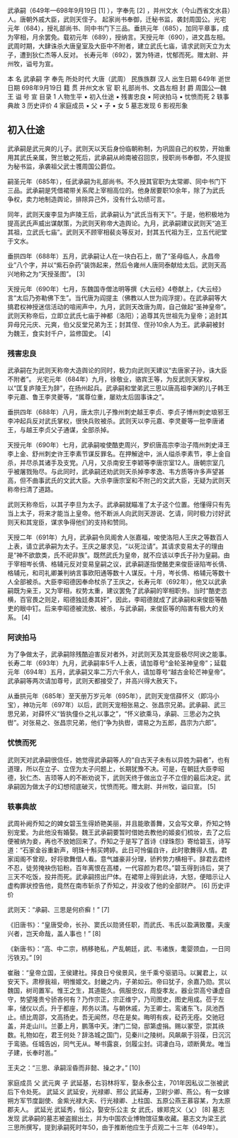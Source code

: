 武承嗣（649年—698年9月19日 [1]  ），字奉先 [2]  ，并州文水（今山西省文水县）人。唐朝外戚大臣，武则天侄子。
起家尚书奉御，迁秘书监，袭封周国公。光宅元年（684），授礼部尚书、同中书门下三品。垂拱元年（685），加同平章事，成为宰相，月余罢免。载初元年（689），授纳言。天授元年（690），进文昌左相。武周时期，大肆诛杀大唐皇室及大臣中不附者，建立武氏七庙，请求武则天立为太子，遭到狄仁杰等人反对。
长寿元年（692），罢为特进，忧郁而死。赠太尉、并州牧，谥号为宣。


本    名 武承嗣 字 奉先 所处时代 大唐（武周） 民族族群 汉人 出生日期 649年 逝世日期 698年9月19日 籍    贯 并州文水 官    职 礼部尚书、文昌左相 封    爵 周国公—魏王 谥    号 宣
目录
1 人物生平
▪ 初入仕途
▪ 残害忠良
▪ 阿谀拍马
▪ 忧愤而死
2 轶事典故
3 历史评价
4 家庭成员
▪ 父
▪ 子
▪ 女
5 墓志发现
6 影视形象


## 初入仕途

武承嗣是武元爽的儿子。武则天以天后身份临朝称制，为巩固自己的权势，开始重用其武氏亲属，贺兰敏之死后，武承嗣从岭南被召回京，授职尚书奉御，不久提拔为秘书监，承袭祖父武士彟周国公爵位。

嗣圣元年（685年），任武承嗣为礼部尚书。不久授其官职为太常卿、同中书门下三品。武承嗣是凭借裙带关系爬上宰相高位的。他身居要职10余年，除了为武氏争权，卖力地制造舆论，排除异己外，没有什么功绩可言。

同年，武则天废李显为庐陵王后，武承嗣认为“武氏当有天下”。于是，他积极地为提高武氏声威出谋献策，为武则天称帝大造舆论。九月，武承嗣建议武则天“追王其祖，立武氏七庙”。武则天不顾宰相裴炎等反对，封其五代祖为王，立五代祀堂于文水。

垂拱四年（688年）五月，武承嗣让人在一块白石上，凿了“圣母临人，永昌帝业”八个字，并以“紫石杂药”装饰起来，然后令雍州人唐同泰献给太后。武则天高兴地称之为“天授圣图”。 [3] 

天授元年（690年）七月，东魏国寺僧法明等撰《大云经》4卷献上，《大云经》言“太后乃弥勒佛下生”。当代唐为阎提主（佛教以人世为阎浮提）。在武承嗣等大搞君权神授迷信活动的喧闹声中，九月，武则天改唐为周，自己做起“圣神皇帝”。武则天称帝后，立即立武氏七庙于神都（洛阳）；追尊其先世祖先为皇帝；追封其异母兄元庆、元爽，伯父反堂兄弟为王；封其侄、侄孙10余人为王。武承嗣被封为魏王，食实封千户，监修国史。 [4] 

### 残害忠良

武承嗣在为武则天称帝大造舆论的同时，极力向武则天建议“去唐家子孙，诛大臣不附者”。
光宅元年（684年）九月，徐敬业，骆宾王等，为反武则天掌权，以“匡复庐陵王为辞”，在扬州起兵。武承嗣和堂弟武三思以唐高祖李渊的儿子韩王李元嘉、鲁王李灵夔等，“属尊位重，屡劝太后固事诛之”。

垂拱四年（688年）八月，唐太宗儿子豫州刺史越王李贞、李贞子博州刺史琅邪王李冲起兵反对武氏掌权，很快兵败被杀。武则天以李元嘉、李灵夔等一批李唐诸王，与越王李贞父子通谋，全部杀掉。

天授元年（690年）七月，武承嗣唆使酷吏周兴，罗织唐高宗李治子隋州刺史泽王李上金、舒州刺史许王李素节谋反罪名。在押解途中，派人缢杀李素节，李上金自杀，并尽杀其诸手及支党。八月，又杀南安王李颖等李唐宗室12人。唐朝宗室几乎被屠戮殆尽。与此同时，武承嗣还劝武则天杀掉李孝逸、韦方质等许多声望甚高，但不曲事武氏的文武大臣。大杀李唐宗室和不附己的文武大臣，无疑为武则天称帝扫清了道路。

武则天称帝后，以其子李旦为太子。武承嗣就瞄准了太子这个位置。他懂得只有先当上太子，将来才能当上皇帝。他不断派人向武则天游说、乞请，同时极力讨好武则天和其宠臣，谋求争得他们的支持和赞同。

天授二年（691年）九月，武承嗣令凤阁舍人张嘉福，唆使洛阳人王庆之等数百人上表，请立武承嗣为太子。王庆之屡求见，“以死泣请”。其请求变易太子的理由是“神不欲歆类，氏不祀非族”。既然武氏为皇帝，就不应该以李氏子孙为皇嗣。由于宰相岑长倩、格辅元反对变易皇嗣之议，武承嗣遂指使酪吏来俊臣诬陷岑长倩、格辅元，和司礼卿兼判纳言事欧阳通等数十人谋反。十月，岑长倩、格辅元等数十人全部被杀。大臣李昭德因奉命杖杀了王庆之，长寿元年（692年），他又以武承嗣既为亲王，又为宰相，权势太重，建议罢免了武承嗣的宰相职务。当时“酷吏恣横，百官畏之则足，昭德独廷奏其奸”，因此，李昭德就成了武承嗣和来俊臣等酷吏的眼中钉。后来李昭德被流放、被杀，与武承嗣，来俊臣等的陷害有极大的关系。 [4] 

### 阿谀拍马

为了争做太子，武承嗣除残酷迫害反对者外，对武则天及其宠臣极尽阿谀之能事。长寿二年（693年）九月，武承嗣率5千人上表，请加尊号“金轮圣神皇帝”；延载元年（694年）五月，武承嗣又率二万六千余人，请加尊号“越古金轮芒神皇帝”。武承嗣等两次请加尊号，武则天都接受了，并高兴得大赦天下。

从垂拱元年（685年）至天册万岁元年（695年），武则天宠信薛怀义（即冯小宝），神功元年（697年）以后，武则天宠相张易之、张昌宗兄弟。武承嗣、武三思兄弟，对薛怀义“皆执僮仆之礼以事之”，“怀义欲乘马，承嗣、三思必为之执辔”。对张易之、张昌宗兄弟，他们“争为执辔，谓易之为五郎，昌宗为六郎”。

### 忧愤而死

武则天对武承嗣很信任，她觉得武承嗣等人的“自古天子未有以异姓为嗣者”，也有道理，所以在立子、立侄为太子问题上，长期犹豫不决。可是，在朝廷大臣李昭德，狄仁杰、吉顼等人的不断劝说下，武则天终于做出立子不立侄的最后决定。武承嗣因为做太子的幻想彻底破灭，忧愤而死。赠太尉、并州牧，谥曰宣。 [5]

### 轶事典故

武周补阙乔知之的婢女碧玉生得娇艳美丽，并且能歌善舞，又会写文章，乔知之特别宠爱。为此他没有婚娶。魏王武承嗣要暂时借她去教他的姬妾们梳妆，去了之后便被纳为妾，再也不放她回来了。乔知之于是写了首诗《绿珠怨》寄给碧玉，诗写道：“石家金谷重新声，明珠十斛买娉婷。此日可怜偏自许，此时歌舞得人情。君家闺阁不曾观，好将歌舞借人看。意气雄豪非分理，骄矜势力横相干。辞君去君终不忍，徒劳掩袂伤铅粉。百年离恨在高楼，一代容颜为君尽。”碧玉得到诗后，哭了三天不吃饭，投井而死。武承嗣捞出尸体。在裙带上得到此诗，大怒，便暗示让人虚构罪状控告他，竟然在南市斩杀了乔知之，并没收了他的全部财产。 [6] 
历史评价

武则天：“承嗣、三思是何疥癣！” [7] 

《旧唐书》：“皇唐受命，长孙、窦氏以勋贤任职，而武氏、韦氏以盈满致覆。夫废兴者，岂天命哉，盖人事也！” [8] 

《新唐书》：“高、中二宗，柄移艳私，产乱朝廷，武、韦诸族，耄婴颈血，一日同污铁刃。” [9] 

崔融：“皇帝立国，王侯建社。择良日兮侯景风，坐千乘兮驱驷马。以翼君上，以安天下。肃穆我祖，明惟姬文。封畿之内，子弟如云。帝曰犹子，余嘉乃勋。赏以魏国，树司置军。惟王之生，其道能久。佩服忠仪，周旋孝友。器业崇高兮谦虚自守，势望隆贵兮骄吝何有？乃作宗正，宗正维宁，乃司图史，图史用成。莅于左率，储仪以贞。升于都座，邦务以清。与朝休戚，为王卿士。鸾诸东飞，凤池西止。绩比周邵，文高扬史。吾无闻然，尽在是矣。晦明有疾，砭药无痊。交驰冠盖，并走山川。兰萎上月，鹏落中天。津门二恸，邸第虚捐。赐以冢茔，崇其祑数。礼物如在，君王何处？辞洛城之国门，见秦川之陵树。风飙飙于羽葆，日沉沉于鸾骆。任城告凶，同气无从。琴书露哀，剑履尘封。词凄白马，颂断黄龙。唯当子建，长奉时邕。”

王夫之：“三思、承嗣淫昏而非懿、操之才。” [10] 

家庭成员
父
武元爽
子
武延基，右羽林将军，娶永泰公主，701年因私议二张被武后下令处死。
武延义
武延安，光禄卿、邢公
武延寿，卫尉少卿、燕公。有一女嫁朔方军节度副使、金紫光禄大夫、行光禄卿、上柱国、五原公燕王慕容某，为太原郡夫人。
武延光
武延秀，恒公，娶安乐公主
女
武氏，嫁郑克义（乂） [8] 
墓志发现
武承嗣的墓志被盗掘出土，并为中国农业博物馆征集收藏。墓志文为梁王武三思所撰写，提到承嗣死时年50，由于推断他应生于贞观二十三年（649年）。